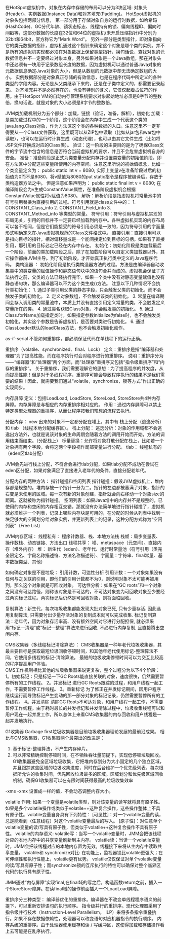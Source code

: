 
在HotSpot虚拟机中，对象在内存中存储的布局可以分为3块区域:
  对象头(Header)、实例数据(Instance Data)和对齐填充(Padding)。
  HotSpot虚拟机的对象头包括两部分信息，
    第一部分用于存储对象自身的运行时数据，如哈希码(HashCode)、GC分代年龄、锁状态标志、线程持有的锁、偏向线程ID、偏向时间戳等，这部分数据的长度在32位和64位的虚拟机(未开启压缩指针)中分别为32bit和64bit，官方称它为"Mark Word"。
    另外一部分是类型指针，即对象指向它的类元数据的指针，虚拟机通过这个指针来确定这个对象是哪个类的实例。并不是所有的虚拟机实现都必须在对象数据上保留类型指针，换句话说，查找对象的元数据信息并不一定要经过对象本身，另外如果对象是一个Java数组，那在对象头中还必须有一块用于记录数组长度的数据，因为虚拟机可以通过普通Java对象的元数据信息确定Java对象的大小，但是从数组的元数据中却无法确定数组的大小。
  实例数据部分是对象真正存储的有效信息，也是在程序代码中所定义的各种类型的字段内容。无论是从父类继承下来的，还是在子类中定义的，都需要记录起来。 
  对齐填充并不是必然存在的，也没有特别的含义，它仅仅起着占位符的作用。由于HotSpot VM的自动内存管理系统要求对象起始地址必须是8字节的整数倍，换句话说，就是对象的大小必须是8字节的整数倍。 

JVM类加载机制分为五个部分：加载，链接（验证，准备，解析），初始化
  加载：是类加载过程中的一个阶段，这个阶段会在内存中生成一个代表这个类的java.lang.Class对象，作为方法区这个类的各种数据的入口。注意这里不一定非得要从一个Class文件获取，这里既可以从ZIP包中读取（比如从jar包和war包中读取），也可以在运行时计算生成（动态代理），也可以由其它文件生成（比如将JSP文件转换成对应的Class类）。 
  验证：这一阶段的主要目的是为了确保Class文件的字节流中包含的信息是否符合当前虚拟机的要求，并且不会危害虚拟机自身的安全。 
  准备：准备阶段是正式为类变量分配内存并设置类变量的初始值阶段，即在方法区中分配这些变量所使用的内存空间。注意这里所说的初始值概念，比如一个类变量定义为： public static int v = 8080; 
  实际上变量v在准备阶段过后的初始值为0而不是8080，将v赋值为8080的put static指令是程序被编译后，存放于类构造器<client>方法之中。 但是注意如果声明为：
  public static final int v = 8080; 
  在编译阶段会为v生成ConstantValue属性，在准备阶段虚拟机会根据ConstantValue属性将v赋值为8080。 
  解析：解析阶段是指虚拟机将常量池中的符号引用替换为直接引用的过程。符号引用就是class文件中的：
    1. CONSTANT_Class_info
    2. CONSTANT_Field_info 
    3. CONSTANT_Method_info 等类型的常量。 
    符号引用：符号引用与虚拟机实现的布局无关，引用的目标并不一定要已经加载到内存中。各种虚拟机实现的内存布局可以各不相同，但是它们能接受的符号引用必须是一致的，因为符号引用的字面量形式明确定义在Java虚拟机规范的Class文件格式中。 
    直接引用：直接引用可以是指向目标的指针，相对偏移量或是一个能间接定位到目标的句柄。如果有了直接引用，那引用的目标必定已经在内存中存在。 
  初始化：初始化阶段是类加载最后一个阶段，前面的类加载阶段之后，除了在加载阶段可以自定义类加载器以外，其它操作都由JVM主导。到了初始阶段，才开始真正执行类中定义的Java程序代码。 
    类构造器<client> ：
      初始化阶段是执行类构造器<client>方法的过程。<client>方法是由编译器自动收集类中的类变量的赋值操作和静态语句块中的语句合并而成的。虚拟机会保证子<client>方法执行之前，父类的<client>方法已经执行完毕，如果一个类中没有对静态变量赋值也没有静态语句块，那么编译器可以不为这个类生成<client>()方法。 
    注意以下几种情况不会执行类初始化： 
       1. 通过子类引用父类的静态字段，只会触发父类的初始化，而不会触发子类的初始化。
       2. 定义对象数组，不会触发该类的初始化。 
       3. 常量在编译期间会存入调用类的常量池中，本质上并没有直接引用定义常量的类，不会触发定义常量所在的类。
       4. 通过类名获取Class对象，不会触发类的初始化。 
       5. 通过Class.forName加载指定类时，如果指定参数initialize为false时，也不会触发类初始化，其实这个参数是告诉虚拟机，是否要对类进行初始化。
       6. 通过ClassLoader默认的loadClass方法，也不会触发初始化动作。


as-if-serial
  不管如何重排序，都必须保证代码在单线程下的运行正确。

重排序（volatile、synchronized、final、Lock）
  定义：重排序是指“编译器和处理器”为了提高性能，而在程序执行时会对程序进行的重排序。
  说明：重排序分为——“编译器”和“处理器”两个方面，而“处理器”重排序又包括“指令级重排序”和“内存的重排序”。
  关于重排序，我们需要理解它的思想：为了提高程序的并发度，从而提高性能！但是对于多线程程序，重排序可能会导致程序执行的结果不是我们需要的结果！因此，就需要我们通过“volatile，synchronize，锁等方式”作出正确的实现同步。

内存屏障
  定义：包括LoadLoad, LoadStore, StoreLoad, StoreStore共4种内存屏障。内存屏障是与相应的内存重排序相对应的。
  作用：通过内存屏障可以禁止特定类型处理器的重排序，从而让程序按我们预想的流程去执行。

分配内存： new 出来的对象不一定都分配在堆上，其中有 栈上分配（逃逸分析）和 tlab （线程本地分配缓存区）。
  栈上分配：
    逃逸分析：对象的作用域都不会逃逸出方法外，也就是说该对象的生命周期会随着方法的调用开始而开始，方法的调用结束而结束。（分配栈上）
    标量替换：允许将对象打散分配在栈上，比如若一个对象拥有两个字段，会将这两个字段视作局部变量进行分配。
  tlab： 线程私有的 （eden区tlab分配）

JVM会先进行栈上分配，不符合会进行tlab分配，如果tlab分配不成功在尝试在eden区分配，如果对象满足了直接进入老年代的条件，直接分配老年代。

分配内存的两种方法： 指针碰撞和空闲列表
  指针碰撞：假设JVM虚拟机上，堆内存都是规整的。堆内存被一个指针一分为二。指针的左边都被塞满了对象，指针的右变是未使用的区域。每一次有新的对象创建，指针就会向右移动一个对象size的距离。这就被称为指针碰撞。
  空闲列表：如果Java堆中的内存并不是规整的，已使用的内存和空闲的内存相互交错，那就没有办法简单地进行指针碰撞了，虚拟机就必须维护一个列表，记录上哪些内存块是可用的，在分配的时候从列表中找到一块足够大的空间划分给对象实例，并更新列表上的记录，这种分配方式称为“空闲列表”（Free List）

JVM内存区域：
  线程私有： 程序计数器、栈、本地方法栈
  栈帧：局步变量表、操作数栈、动态链接、方法出口
  线程共享： 堆、metaspace（元空间）、直接内存（堆外内存）
  堆： 新生代（eden）、老年代、运行时常量池（符号引用（类完全限定名、字段名称描述符、方法名称描述符）、字面量：字符串、final常量、基本数据类型、其他）

如何确定对象是不是垃圾： 引用计数，可达性分析
  引用计数：一个对象如果没有任何与之关联的引用，即他们的引用计数都不为0，则说明对象不太可能再被用到，那么这个对象就是可回收对象。
  可达性分析：如果在“GC roots”和一个对象之间没有可达路径，则称该对象是不可达的，不可达对象变为可回收对象至少要经过两次标记过程。两次标记后仍然是可回收对象，则将面临回收。

复制算法：新生代，每次垃圾收集都能发现大批对象已死, 只有少量存活. 因此选用复制算法, 只需要付出少量存活对象的复制成本就可以完成收集. 
标记复制算法：老年代，因为对象存活率高、没有额外空间对它进行分配担保, 就必须采用“标记—清理”或“标记—整理”算法来进行回收, 不必进行内存复制, 且直接腾出空闲内存. 

CMS收集器（多线程标记清除算法）：
  CMS收集器是一种年老代垃圾收集器，其最主要目标是获取最短垃圾回收停顿时间，和其他年老代使用标记-整理算法不同，它使用多线程的标记-清除算法。 最短的垃圾收集停顿时间可以为交互比较高的程序提高用户体验。  
  CMS工作机制相比其他的垃圾收集器来说更复杂，整个过程分为以下4个阶段： 
    1。初始标记：只是标记一下GC Roots能直接关联的对象，速度很快，仍然需要暂停所有的工作线程。
    2。并发标记 进行GC Roots跟踪的过程，和用户线程一起工作，不需要暂停工作线程。
    3。重新标记 为了修正在并发标记期间，因用户程序继续运行而导致标记产生变动的那一部分对象的标记记录，仍然需要暂停所有的工作线程。 
    4。并发清除 清除GC Roots不可达对象，和用户线程一起工作，不需要暂停工作线程。由于耗时最长的并发标记和并发清除过程中，垃圾收集线程可以和用户现在一起并发工作，所以总体上来看CMS收集器的内存回收和用户线程是一起并发地执行。

G1收集器 Garbage first垃圾收集器是目前垃圾收集器理论发展的最前沿成果。
相比与CMS收集器，G1收集器两个最突出的改进是： 
  1. 基于标记-整理算法，不产生内存碎片。 
  2. 可以非常精确控制停顿时间，在不牺牲吞吐量前提下，实现低停顿垃圾回收。 
G1收集器避免全区域垃圾收集，它把堆内存划分为大小固定的几个独立区域，并且跟踪这些区域的垃圾收集进度，同时在后台维护一个优先级列表，每次根据所允许的收集时间，优先回收垃圾最多的区域。区域划分和优先级区域回收机制，确保G1收集器可以在有限时间获得最高的垃圾收集效率

-xms -xmx 设置成一样的值，不会动态调整内存大小。

volatile
作用: 如果一个变量是volatile类型，则对该变量的读写就将具有原子性。如果是多个volatile操作或类似于volatile++这种复合操作，这些操作整体上不具有原子性。volatile变量自身具有下列特性：
  [可见性]：对一个volatile变量的读，总是能看到（任意线程）对这个volatile变量最后的写入。
  [原子性]：对任意单个volatile变量的读/写具有原子性，但类似于volatile++这种复合操作不具有原子性。
  volatile的内存语义:
  volatile写：当写一个volatile变量时，JMM会把该线程对应的本地内存中的共享变量刷新到主内存。
  volatile读：当读一个volatile变量时，JMM会把该线程对应的本地内存置为无效。线程接下来将从主内存中读取共享变量。
  volatile和 synchronize对比:
  在功能上，监视器锁比volatile更强大；在可伸缩性和执行性能上，volatile更有优势。
  volatile仅仅保证对单个volatile变量的读/写具有原子性；而synchronize锁的互斥执行的特性可以确保对整个临界区代码的执行具有原子性。

JMM通过“内存屏障”实现final,在final域的写之后，构造函数return之前，插入一个StoreStore障屏。在读final域的操作前面插入一个LoadLoad屏障。

重排序分三种类型：
编译器优化的重排序。编译器在不改变单线程程序语义的前提下，可以重新安排语句的执行顺序。
指令级并行的重排序。现代处理器采用了指令级并行技术（Instruction-Level Parallelism， ILP）来将多条指令重叠执行。如果不存在数据依赖性，处理器可以改变语句对应机器指令的执行顺序。
内存系统的重排序。由于处理器使用缓存和读 / 写缓冲区，这使得加载和存储操作看上去可能是在乱序执行。
